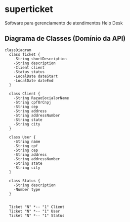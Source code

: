 # superticket
 Software para gerenciamento de atendimentos Help Desk

## Diagrama de Classes (Domínio da API)

```mermaid
classDiagram
  class Ticket {
    -String shortDescription
    -String description
    -Client client
    -Status status
    -LocalDate dateStart
    -LocalDate dateEnd
  }

  class Client {
    -String RazaoSocialorName
    -String cpfOrCnpj
    -String cep
    -String address
    -String addressNumber
    -String state
    -String city 
  }

  class User {
    -String name
    -String cpf
    -String cep
    -String address
    -String addressNumber
    -String state
    -String city 
  }

  class Status {
    -String description
    -Number type
  }


  Ticket "N" *-- "1" Client
  Ticket "N" *-- "1" User
  Ticket "N" *-- "1" Status
```
